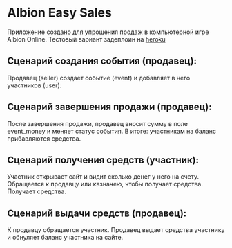 Albion Easy Sales
========================


Приложение создано для упрощения продаж в компьютерной игре Albion Online.
Тестовый вариант задеплоин на [heroku](https://albion-easy-sales.herokuapp.com/events/ "Открыть приложение на heroku")

Сценарий создания события (продавец):
---------------------
Продавец (seller) создает событие (event) и добавляет в него участников (user).

Сценарий завершения продажи (продавец):
---------------------
После завершения продажи, продавец вносит сумму в поле event_money и меняет статус события.
В итоге: участникам на баланс прибавляются средства.

Сценарий получения средств (участник):
--------------------
Участник открывает сайт и видит сколько денег у него на счету.
Обращается к продавцу или казначею, чтобы получает средства.
Получает средства.

Сценарий выдачи средств (продавец):
------------------
К продавцу обращается участник.
Продавец выдает средства участнику и обнуляет баланс участника на сайте.

